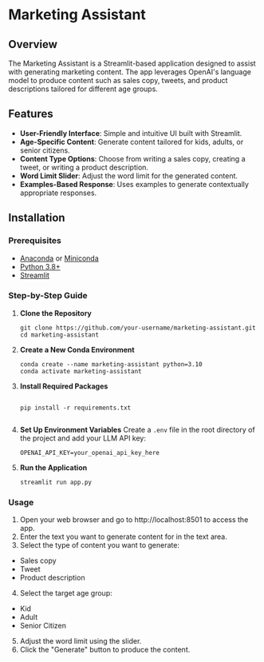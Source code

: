 # Marketing Assistant

## Overview
The Marketing Assistant is a Streamlit-based application designed to assist with generating marketing content. The app leverages OpenAI's language model to produce content such as sales copy, tweets, and product descriptions tailored for different age groups.

## Features
- **User-Friendly Interface**: Simple and intuitive UI built with Streamlit.
- **Age-Specific Content**: Generate content tailored for kids, adults, or senior citizens.
- **Content Type Options**: Choose from writing a sales copy, creating a tweet, or writing a product description.
- **Word Limit Slider**: Adjust the word limit for the generated content.
- **Examples-Based Response**: Uses examples to generate contextually appropriate responses.

## Installation

### Prerequisites
- [Anaconda](https://www.anaconda.com/products/distribution) or [Miniconda](https://docs.conda.io/en/latest/miniconda.html)
- [Python 3.8+](https://www.python.org/downloads/)
- [Streamlit](https://streamlit.io/)

### Step-by-Step Guide

1. **Clone the Repository**
   ```
   git clone https://github.com/your-username/marketing-assistant.git
   cd marketing-assistant
   ```
2. **Create a New Conda Environment**
    ```
    conda create --name marketing-assistant python=3.10
    conda activate marketing-assistant
    ```
3. **Install Required Packages**

    ```
    
    pip install -r requirements.txt
    

    ```
4. **Set Up Environment Variables**
Create a ```.env``` file in the root directory of the project and add your LLM API key:
    ```
    OPENAI_API_KEY=your_openai_api_key_here
    ```
    
5. **Run the Application**

    ```
    streamlit run app.py
    ```
### Usage
1. Open your web browser and go to http://localhost:8501 to access the app.
2. Enter the text you want to generate content for in the text area.
3. Select the type of content you want to generate:
- Sales copy
- Tweet
- Product description
4. Select the target age group:
- Kid
- Adult
- Senior Citizen
5. Adjust the word limit using the slider.
6. Click the "Generate" button to produce the content.